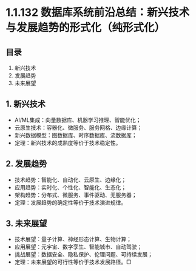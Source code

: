# 1.1.132 数据库系统前沿总结：新兴技术与发展趋势的形式化（纯形式化）

## 目录

1. 新兴技术
2. 发展趋势
3. 未来展望

## 1. 新兴技术

- AI/ML集成：向量数据库、机器学习推理、智能优化；
- 云原生技术：容器化、微服务、服务网格、边缘计算；
- 新兴数据模型：图数据库、时序数据库、流数据库；
- 定理：新兴技术的成熟度等价于技术稳定性。

## 2. 发展趋势

- 技术趋势：智能化、自动化、云原生、边缘化；
- 应用趋势：实时化、个性化、智能化、生态化；
- 架构趋势：分布式、微服务、事件驱动、无服务器；
- 定理：发展趋势的确定性等价于技术演进规律。

## 3. 未来展望

- 技术展望：量子计算、神经形态计算、生物计算；
- 应用展望：元宇宙、数字孪生、智能城市、自动驾驶；
- 挑战展望：数据安全、隐私保护、伦理问题、可持续发展；
- 定理：未来展望的可行性等价于技术发展路径。□
